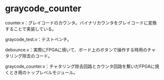 # graycode_counter

counter.v：グレイコードのカウンタ。バイナリカウンタをグレイコードに変換することで実装している。

graycode_test.v：テストベンチ。

debounce.v：実際にFPGAに焼いて、ボード上のボタンで操作する時用のチャタリング除去のコード。

graycode_counter.v：チャタリング除去回路とカウンタ回路を繋いだFPGAに焼くとき用のトップレベルモジュール。
